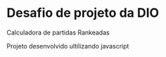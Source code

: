 # Desafio de projeto da DIO
Calculadora de partidas Rankeadas

Projeto desenvolvido ultilizando javascript